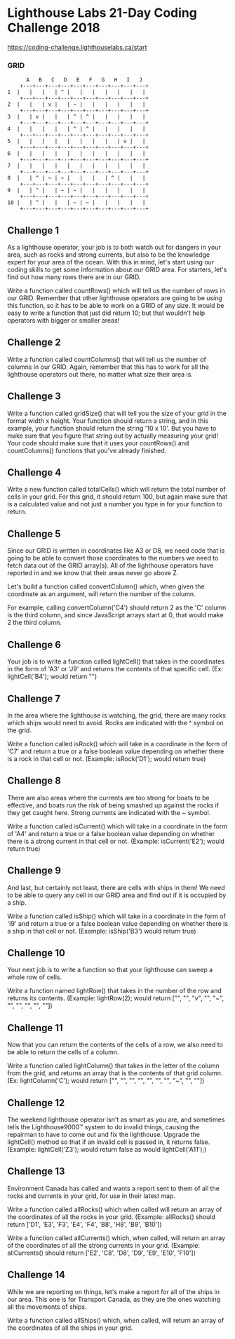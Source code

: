 # Lighthouse Labs 21-Day Coding Challenge 2018

https://coding-challenge.lighthouselabs.ca/start

### GRID
```
      A   B   C   D   E   F   G   H   I   J
    +---+---+---+---+---+---+---+---+---+---+
1  |   |   |   | ^ |   |   |   |   |   |   |
    +---+---+---+---+---+---+---+---+---+---+
2  |   |   | v |   | ~ |   |   |   |   |   |
    +---+---+---+---+---+---+---+---+---+---+
3  |   | v |   |   | ^ | ^ |   |   |   |   |
    +---+---+---+---+---+---+---+---+---+---+
4  |   |   |   |   | ^ | ^ |   |   |   |   |
    +---+---+---+---+---+---+---+---+---+---+
5  |   |   |   |   |   |   |   |   | v |   |
    +---+---+---+---+---+---+---+---+---+---+
6  |   |   |   |   |   |   |   |   |   |   |
    +---+---+---+---+---+---+---+---+---+---+
7  |   |   |   |   |   |   |   |   |   |   |
    +---+---+---+---+---+---+---+---+---+---+
8  |   | ^ | ~ | ~ |   |   |   | ^ |   |   |
    +---+---+---+---+---+---+---+---+---+---+
9  |   | ^ |   | ~ | ~ |   |   |   |   |   |
    +---+---+---+---+---+---+---+---+---+---+
10 |   | ^ |   |   | ~ | ~ |   |   |   |   |
    +---+---+---+---+---+---+---+---+---+---+
```
  
## Challenge 1
As a lighthouse operator, your job is to both watch out for dangers in your area, such as rocks and strong currents, but also to be the knowledge expert for your area of the ocean. With this in mind, let's start using our coding skills to get some information about our GRID area. For starters, let's find out how many rows there are in our GRID.
  
Write a function called countRows() which will tell us the number of rows in our GRID. Remember that other lighthouse operators are going to be using this function, so it has to be able to work on a GRID of any size. It would be easy to write a function that just did return 10; but that wouldn't help operators with bigger or smaller areas!

## Challenge 2
Write a function called countColumns() that will tell us the number of columns in our GRID. Again, remember that this has to work for all the lighthouse operators out there, no matter what size their area is.

## Challenge 3
Write a function called gridSize() that will tell you the size of your grid in the format width x height. Your function should return a string, and in this example, your function should return the string '10 x 10'. But you have to make sure that you figure that string out by actually measuring your grid! Your code should make sure that it uses your countRows() and countColumns() functions that you've already finished.

## Challenge 4
Write a new function called totalCells() which will return the total number of cells in your grid. For this grid, it should return 100, but again make sure that is a calculated value and not just a number you type in for your function to return. 

## Challenge 5
Since our GRID is written in coordinates like A3 or D8, we need code that is going to be able to convert those coordinates to the numbers we need to fetch data out of the GRID array(s). All of the lighthouse operators have reported in and we know that their areas never go above Z.
  
Let's build a function called convertColumn() which, when given the coordinate as an argument, will return the number of the column.
  
For example, calling convertColumn('C4') should return 2 as the 'C' column is the third column, and since JavaScript arrays start at 0, that would make 2 the third column.

## Challenge 6
Your job is to write a function called lightCell() that takes in the coordinates in the form of 'A3' or 'J9' and returns the contents of that specific cell. (Ex: lightCell('B4'); would return "")

## Challenge 7
In the area where the lighthouse is watching, the grid, there are many rocks which ships would need to avoid. Rocks are indicated with the ^ symbol on the grid.
  
Write a function called isRock() which will take in a coordinate in the form of 'C7' and return a true or a false boolean value depending on whether there is a rock in that cell or not. (Example: isRock('D1'); would return true)

## Challenge 8
There are also areas where the currents are too strong for boats to be effective, and boats run the risk of being smashed up against the rocks if they get caught here. Strong currents are indicated with the ~ symbol.
  
Write a function called isCurrent() which will take in a coordinate in the form of 'A4' and return a true or a false boolean value depending on whether there is a strong current in that cell or not. (Example: isCurrent('E2'); would return true)

## Challenge 9
And last, but certainly not least, there are cells with ships in them! We need to be able to query any cell in our GRID area and find out if it is occupied by a ship.
  
Write a function called isShip() which will take in a coordinate in the form of 'I9' and return a true or a false boolean value depending on whether there is a ship in that cell or not. (Example: isShip('B3') would return true)

## Challenge 10
Your next job is to write a function so that your lighthouse can sweep a whole row of cells.
  
Write a function named lightRow() that takes in the number of the row and returns its contents. (Example: lightRow(2); would return ["", "", "v", "", "~", "", "", "", "", ""])

## Challenge 11
Now that you can return the contents of the cells of a row, we also need to be able to return the cells of a column.
  
Write a function called lightColumn() that takes in the letter of the column from the grid, and returns an array that is the contents of that grid column. (Ex: lightColumn('C'); would return ["", "", "", "", "", "", "", "~", "", ""])

## Challenge 12
The weekend lighthouse operator isn't as smart as you are, and sometimes tells the Lighthouse9000™ system to do invalid things, causing the repairman to have to come out and fix the lighthouse. Upgrade the lightCell() method so that if an invalid cell is passed in, it returns false. (Example: lightCell('Z3'); would return false as would lightCell('A11');)

## Challenge 13
Environment Canada has called and wants a report sent to them of all the rocks and currents in your grid, for use in their latest map.
  
Write a function called allRocks() which when called will return an array of the coordinates of all the rocks in your grid. (Example: allRocks() should return ['D1', 'E3', 'F3', 'E4', 'F4', 'B8', 'H8', 'B9', 'B10'])
  
Write a function called allCurrents() which, when called, will return an array of the coordinates of all the strong currents in your grid. (Example: allCurrents() should return ['E2', 'C8', 'D8', 'D9', 'E9', 'E10', 'F10'])

## Challenge 14
While we are reporting on things, let's make a report for all of the ships in our area. This one is for Transport Canada, as they are the ones watching all the movements of ships.
  
Write a function called allShips() which, when called, will return an array of the coordinates of all the ships in your grid.